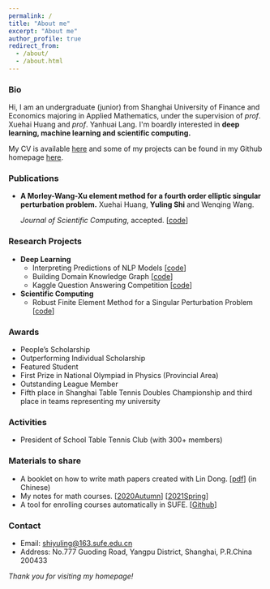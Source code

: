 ```yaml
---
permalink: /
title: "About me"
excerpt: "About me"
author_profile: true
redirect_from: 
  - /about/
  - /about.html
---
```


### Bio

Hi, I am an undergraduate (junior) from Shanghai University of Finance and Economics majoring in Applied Mathematics, under the supervision of *prof*. Xuehai Huang and *prof*. Yanhuai Lang. I'm boardly interested in **deep learning, machine learning and scientific computing.**

My CV is available [here](https://raw.githubusercontent.com/YerbaPage/Resume/master/Yuling_Shi_cv.pdf) and some of my projects can be found in my Github homepage [here](https://github.com/YerbaPage).

### Publications

- **A Morley-Wang-Xu element method for a fourth order elliptic singular perturbation problem.** Xuehai Huang, **Yuling Shi** and Wenqing Wang. 

  *Journal of Scientific Computing*, accepted. [[code](https://github.com/YerbaPage/FEM)]

### Research Projects

- **Deep Learning**
  - Interpreting Predictions of NLP Models [[code](https://github.com/YerbaPage/InterpretabeDL)]
  - Building Domain Knowledge Graph [[code](https://github.com/YerbaPage/KnowledgeGraph)]
  - Kaggle Question Answering Competition [[code](https://github.com/YerbaPage/BERT_for_QA)]
- **Scientific Computing**
  - Robust Finite Element Method for a Singular Perturbation Problem [[code](https://github.com/YerbaPage/FEM)]

### Awards

- People’s Scholarship
- Outperforming Individual Scholarship
- Featured Student
- First Prize in National Olympiad in Physics (Provincial Area)
- Outstanding League Member
- Fifth place in Shanghai Table Tennis Doubles Championship and third place in teams representing my university

### Activities

- President of School Table Tennis Club (with 300+ members)

### Materials to share

- A booklet on how to write math papers created with Lin Dong. [[pdf](https://raw.githubusercontent.com/YerbaPage/WritingMath/main/paper.pdf)] (in Chinese)
- My notes for math courses. [[2020Autumn](https://github.com/YerbaPage/2021_Spring_Notes)] [[2021Spring](https://github.com/YerbaPage/2021_Spring_Notes)]
- A tool for enrolling courses automatically in SUFE. [[Github](https://github.com/YerbaPage/SUFE_Course_selection)]

### Contact

- Email: shiyuling@163.sufe.edu.cn
- Address:  No.777 Guoding Road, Yangpu District, Shanghai, P.R.China 200433

*Thank you for visiting my homepage!*